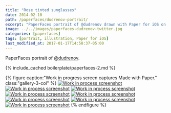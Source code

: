 ```yaml
---
title: "Rose tinted sunglasses"
date: 2014-02-10
path: /paperfaces/dudrenov-portrait/
excerpt: "PaperFaces portrait of @dudrenov drawn with Paper for iOS on an iPad."
image: ../../images/paperfaces-dudrenov-twitter.jpg
categories: [paperfaces]
tags: [portrait, illustration, Paper for iOS]
last_modified_at: 2017-01-17T14:58:37-05:00
---
```


PaperFaces portrait of [@dudrenov](https://twitter.com/dudrenov).

{% include_cached boilerplate/paperfaces-2.md %}

{% figure caption:"Work in progress screen captures Made with Paper." class:"gallery-3-col" %}
[![Work in process screenshot](../../images/paperfaces-dudrenov-process-1-600.jpg)](../../images/paperfaces-dudrenov-process-1-lg.jpg)
[![Work in process screenshot](../../images/paperfaces-dudrenov-process-2-600.jpg)](../../images/paperfaces-dudrenov-process-2-lg.jpg)
[![Work in process screenshot](../../images/paperfaces-dudrenov-process-3-600.jpg)](../../images/paperfaces-dudrenov-process-3-lg.jpg)
[![Work in process screenshot](../../images/paperfaces-dudrenov-process-4-600.jpg)](../../images/paperfaces-dudrenov-process-4-lg.jpg)
[![Work in process screenshot](../../images/paperfaces-dudrenov-process-5-600.jpg)](../../images/paperfaces-dudrenov-process-5-lg.jpg)
[![Work in process screenshot](../../images/paperfaces-dudrenov-process-6-600.jpg)](../../images/paperfaces-dudrenov-process-6-lg.jpg)
[![Work in process screenshot](../../images/paperfaces-dudrenov-process-7-600.jpg)](../../images/paperfaces-dudrenov-process-7-lg.jpg)
[![Work in process screenshot](../../images/paperfaces-dudrenov-process-8-600.jpg)](../../images/paperfaces-dudrenov-process-8-lg.jpg)
{% endfigure %}
